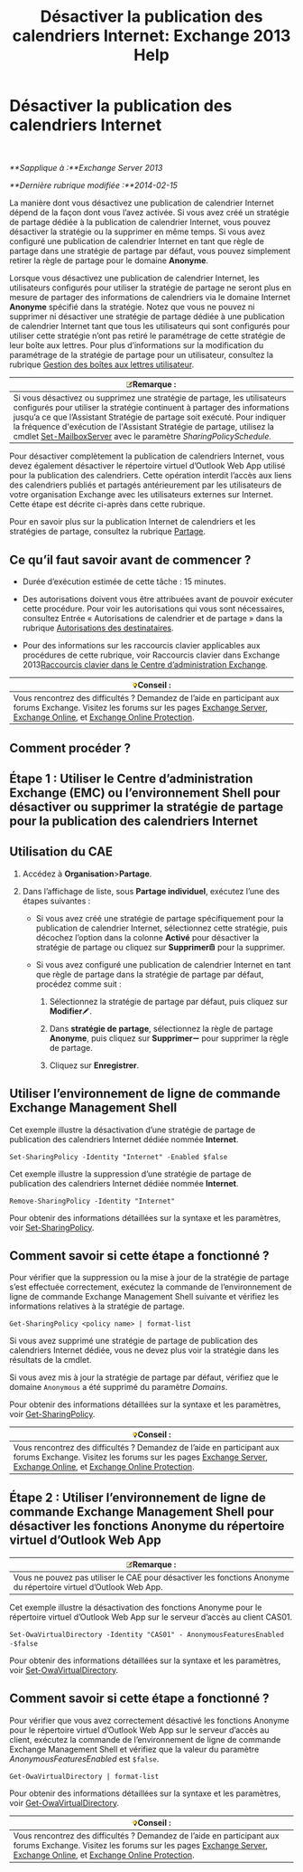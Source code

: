 ﻿---
title: 'Désactiver la publication des calendriers Internet: Exchange 2013 Help'
TOCTitle: Désactiver la publication des calendriers Internet
ms:assetid: f26dbf04-9dae-460f-a987-2ad3dfbc7b7e
ms:mtpsurl: https://technet.microsoft.com/fr-fr/library/JJ853047(v=EXCHG.150)
ms:contentKeyID: 50555518
ms.date: 05/23/2018
mtps_version: v=EXCHG.150
ms.translationtype: MT
---

# Désactiver la publication des calendriers Internet

 

_**Sapplique à :**Exchange Server 2013_

_**Dernière rubrique modifiée :**2014-02-15_

La manière dont vous désactivez une publication de calendrier Internet dépend de la façon dont vous l’avez activée. Si vous avez créé un stratégie de partage dédiée à la publication de calendrier Internet, vous pouvez désactiver la stratégie ou la supprimer en même temps. Si vous avez configuré une publication de calendrier Internet en tant que règle de partage dans une stratégie de partage par défaut, vous pouvez simplement retirer la règle de partage pour le domaine **Anonyme**.

Lorsque vous désactivez une publication de calendrier Internet, les utilisateurs configurés pour utiliser la stratégie de partage ne seront plus en mesure de partager des informations de calendriers via le domaine Internet **Anonyme** spécifié dans la stratégie. Notez que vous ne pouvez ni supprimer ni désactiver une stratégie de partage dédiée à une publication de calendrier Internet tant que tous les utilisateurs qui sont configurés pour utiliser cette stratégie n’ont pas retiré le paramétrage de cette stratégie de leur boîte aux lettres. Pour plus d’informations sur la modification du paramétrage de la stratégie de partage pour un utilisateur, consultez la rubrique [Gestion des boîtes aux lettres utilisateur](manage-user-mailboxes-exchange-2013-help.md).

<table>
<thead>
<tr class="header">
<th><img src="images/JJ159664.note(EXCHG.150).gif" title="Remarque" alt="Remarque" />Remarque :</th>
</tr>
</thead>
<tbody>
<tr class="odd">
<td>Si vous désactivez ou supprimez une stratégie de partage, les utilisateurs configurés pour utiliser la stratégie continuent à partager des informations jusqu’a ce que l’Assistant Stratégie de partage soit exécuté. Pour indiquer la fréquence d'exécution de l'Assistant Stratégie de partage, utilisez la cmdlet <a href="https://technet.microsoft.com/fr-fr/library/aa998651(v=exchg.150)">Set-MailboxServer</a> avec le paramètre <em>SharingPolicySchedule</em>.</td>
</tr>
</tbody>
</table>


Pour désactiver complètement la publication de calendriers Internet, vous devez également désactiver le répertoire virtuel d’Outlook Web App utilisé pour la publication des calendriers. Cette opération interdit l’accès aux liens des calendriers publiés et partagés antérieurement par les utilisateurs de votre organisation Exchange avec les utilisateurs externes sur Internet. Cette étape est décrite ci-après dans cette rubrique.

Pour en savoir plus sur la publication Internet de calendriers et les stratégies de partage, consultez la rubrique [Partage](sharing-exchange-2013-help.md).

## Ce qu’il faut savoir avant de commencer ?

  - Durée d’exécution estimée de cette tâche : 15 minutes.

  - Des autorisations doivent vous être attribuées avant de pouvoir exécuter cette procédure. Pour voir les autorisations qui vous sont nécessaires, consultez Entrée « Autorisations de calendrier et de partage » dans la rubrique [Autorisations des destinataires](recipients-permissions-exchange-2013-help.md).

  - Pour des informations sur les raccourcis clavier applicables aux procédures de cette rubrique, voir Raccourcis clavier dans Exchange 2013[Raccourcis clavier dans le Centre d’administration Exchange](keyboard-shortcuts-in-the-exchange-admin-center-exchange-online-protection-help.md).

<table>
<thead>
<tr class="header">
<th><img src="images/Bb125224.tip(EXCHG.150).gif" title="Conseil" alt="Conseil" />Conseil :</th>
</tr>
</thead>
<tbody>
<tr class="odd">
<td>Vous rencontrez des difficultés ? Demandez de l’aide en participant aux forums Exchange. Visitez les forums sur les pages <a href="https://go.microsoft.com/fwlink/p/?linkid=60612">Exchange Server</a>, <a href="https://go.microsoft.com/fwlink/p/?linkid=267542">Exchange Online</a>, et <a href="https://go.microsoft.com/fwlink/p/?linkid=285351">Exchange Online Protection</a>.</td>
</tr>
</tbody>
</table>


## Comment procéder ?

## Étape 1 : Utiliser le Centre d’administration Exchange (EMC) ou l’environnement Shell pour désactiver ou supprimer la stratégie de partage pour la publication des calendriers Internet

## Utilisation du CAE

1.  Accédez à **Organisation**\>**Partage**.

2.  Dans l’affichage de liste, sous **Partage individuel**, exécutez l’une des étapes suivantes :
    
      - Si vous avez créé une stratégie de partage spécifiquement pour la publication de calendrier Internet, sélectionnez cette stratégie, puis décochez l’option dans la colonne **Activé** pour désactiver la stratégie de partage ou cliquez sur **Supprimer**![Icône Supprimer](images/Dd979797.14f639f6-61e8-4418-bbfb-0db14de9d2f5(EXCHG.150).gif "Icône Supprimer") pour la supprimer.
    
      - Si vous avez configuré une publication de calendrier Internet en tant que règle de partage dans la stratégie de partage par défaut, procédez comme suit :
        
        1.  Sélectionnez la stratégie de partage par défaut, puis cliquez sur **Modifier**![Icône Modifier](images/Bb124582.6f53ccb2-1f13-4c02-bea0-30690e6ea71d(EXCHG.150).gif "Icône Modifier").
        
        2.  Dans **stratégie de partage**, sélectionnez la règle de partage **Anonyme**, puis cliquez sur **Supprimer**![Icône Suppression](images/Dd362328.479b6ced-8d64-4277-a725-f17fea202b28(EXCHG.150).gif "Icône Suppression") pour supprimer la règle de partage.
        
        3.  Cliquez sur **Enregistrer**.

## Utiliser l’environnement de ligne de commande Exchange Management Shell

Cet exemple illustre la désactivation d’une stratégie de partage de publication des calendriers Internet dédiée nommée **Internet**.

    Set-SharingPolicy -Identity "Internet" -Enabled $false

Cet exemple illustre la suppression d’une stratégie de partage de publication des calendriers Internet dédiée nommée **Internet**.

    Remove-SharingPolicy -Identity "Internet"

Pour obtenir des informations détaillées sur la syntaxe et les paramètres, voir [Set-SharingPolicy](https://technet.microsoft.com/fr-fr/library/dd297931\(v=exchg.150\)).

## Comment savoir si cette étape a fonctionné ?

Pour vérifier que la suppression ou la mise à jour de la stratégie de partage s’est effectuée correctement, exécutez la commande de l’environnement de ligne de commande Exchange Management Shell suivante et vérifiez les informations relatives à la stratégie de partage.

    Get-SharingPolicy <policy name> | format-list

Si vous avez supprimé une stratégie de partage de publication des calendriers Internet dédiée, vous ne devez plus voir la stratégie dans les résultats de la cmdlet.

Si vous avez mis à jour la stratégie de partage par défaut, vérifiez que le domaine `Anonymous` a été supprimé du paramètre *Domains*.

Pour obtenir des informations détaillées sur la syntaxe et les paramètres, voir [Get-SharingPolicy](https://technet.microsoft.com/fr-fr/library/dd335081\(v=exchg.150\)).

<table>
<thead>
<tr class="header">
<th><img src="images/Bb125224.tip(EXCHG.150).gif" title="Conseil" alt="Conseil" />Conseil :</th>
</tr>
</thead>
<tbody>
<tr class="odd">
<td>Vous rencontrez des difficultés ? Demandez de l’aide en participant aux forums Exchange. Visitez les forums sur les pages <a href="https://go.microsoft.com/fwlink/p/?linkid=60612">Exchange Server</a>, <a href="https://go.microsoft.com/fwlink/p/?linkid=267542">Exchange Online</a>, et <a href="https://go.microsoft.com/fwlink/p/?linkid=285351">Exchange Online Protection</a>.</td>
</tr>
</tbody>
</table>


## Étape 2 : Utiliser l’environnement de ligne de commande Exchange Management Shell pour désactiver les fonctions Anonyme du répertoire virtuel d’Outlook Web App

<table>
<thead>
<tr class="header">
<th><img src="images/JJ159664.note(EXCHG.150).gif" title="Remarque" alt="Remarque" />Remarque :</th>
</tr>
</thead>
<tbody>
<tr class="odd">
<td>Vous ne pouvez pas utiliser le CAE pour désactiver les fonctions Anonyme du répertoire virtuel d’Outlook Web App.</td>
</tr>
</tbody>
</table>


Cet exemple illustre la désactivation des fonctions Anonyme pour le répertoire virtuel d’Outlook Web App sur le serveur d’accès au client CAS01.

    Set-OwaVirtualDirectory -Identity "CAS01" - AnonymousFeaturesEnabled -$false

Pour obtenir des informations détaillées sur la syntaxe et les paramètres, voir [Set-OwaVirtualDirectory](https://technet.microsoft.com/fr-fr/library/bb123515\(v=exchg.150\)).

## Comment savoir si cette étape a fonctionné ?

Pour vérifier que vous avez correctement désactivé les fonctions Anonyme pour le répertoire virtuel d’Outlook Web App sur le serveur d’accès au client, exécutez la commande de l’environnement de ligne de commande Exchange Management Shell et vérifiez que la valeur du paramètre *AnonymousFeaturesEnabled* est `$false`.

    Get-OwaVirtualDirectory | format-list

Pour obtenir des informations détaillées sur la syntaxe et les paramètres, voir [Get-OwaVirtualDirectory](https://technet.microsoft.com/fr-fr/library/aa998588\(v=exchg.150\)).

<table>
<thead>
<tr class="header">
<th><img src="images/Bb125224.tip(EXCHG.150).gif" title="Conseil" alt="Conseil" />Conseil :</th>
</tr>
</thead>
<tbody>
<tr class="odd">
<td>Vous rencontrez des difficultés ? Demandez de l’aide en participant aux forums Exchange. Visitez les forums sur les pages <a href="https://go.microsoft.com/fwlink/p/?linkid=60612">Exchange Server</a>, <a href="https://go.microsoft.com/fwlink/p/?linkid=267542">Exchange Online</a>, et <a href="https://go.microsoft.com/fwlink/p/?linkid=285351">Exchange Online Protection</a>.</td>
</tr>
</tbody>
</table>


